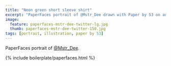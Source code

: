 ```yaml
---
title: "Neon green short sleeve shirt"
excerpt: "PaperFaces portrait of @Mstr_Dee drawn with Paper by 53 on an iPad."
image: 
  feature: paperfaces-mstr-dee-twitter-lg.jpg
  thumb: paperfaces-mstr-dee-twitter-150.jpg
tags: [portrait, illustration, paper by 53]
---
```


PaperFaces portrait of [@Mstr_Dee](http://twitter.com/Mstr_Dee).

{% include boilerplate/paperfaces.html %}